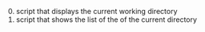 0. script that displays the current working directory
1. script that shows the list of the of the current directory
